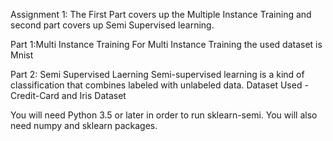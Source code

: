 
Assignment 1: The First Part covers up the Multiple Instance Training and second part covers up Semi Supervised learning.

Part 1:Multi Instance Training For Multi Instance Training the used dataset is Mnist

Part 2: Semi Supervised Laerning Semi-supervised learning is a kind of classification that combines labeled with unlabeled data. Dataset Used - Credit-Card and Iris Dataset

You will need Python 3.5 or later in order to run sklearn-semi. You will also need numpy and sklearn packages.
